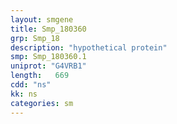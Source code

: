 ```yaml
---
layout: smgene
title: Smp_180360
grp: Smp_18
description: "hypothetical protein"
smp: Smp_180360.1
uniprot: "G4VRB1"
length:   669
cdd: "ns"
kk: ns
categories: sm
---
```

